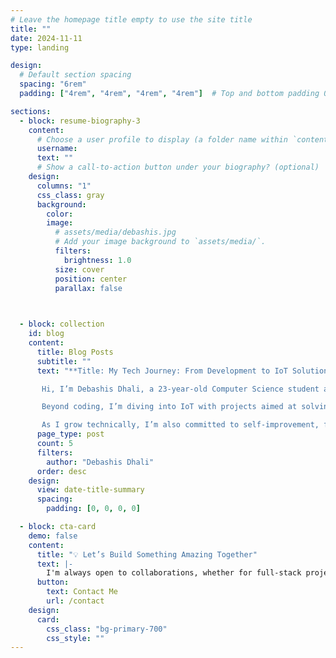 ```yaml
---
# Leave the homepage title empty to use the site title
title: ""
date: 2024-11-11
type: landing

design:
  # Default section spacing
  spacing: "6rem"
  padding: ["4rem", "4rem", "4rem", "4rem"]  # Top and bottom padding 0, left and right padding 2rem

sections:
  - block: resume-biography-3
    content:
      # Choose a user profile to display (a folder name within `content/authors/`)
      username: 
      text: ""
      # Show a call-to-action button under your biography? (optional)
    design:
      columns: "1"
      css_class: gray
      background: 
        color: 
        image: 
          # assets/media/debashis.jpg
          # Add your image background to `assets/media/`.
          filters:
            brightness: 1.0
          size: cover
          position: center
          parallax: false

  

  - block: collection
    id: blog
    content:
      title: Blog Posts
      subtitle: ""
      text: "**Title: My Tech Journey: From Development to IoT Solutions**

       Hi, I’m Debashis Dhali, a 23-year-old Computer Science student at Jahangirnagar University. Starting with frontend development—HTML, CSS, JavaScript, and React—my goal is to become a full-stack developer, hopefully at Google. To get there, I’m following a structured roadmap to deepen my skills across all aspects of web development.

       Beyond coding, I’m diving into IoT with projects aimed at solving local issues. Inspired by Bangladesh’s “More Fish” project, I’m working on a device to monitor water quality in ponds, helping fish farmers increase yields. Another project automates the pre-exam process at my university, reducing time and effort for students through online applications and mobile banking.

       As I grow technically, I’m also committed to self-improvement, focusing on discipline and health. I document my journey through YouTube and blogging, sharing insights as I learn. Each project and challenge brings me closer to my vision of using tech to make a difference!"
      page_type: post
      count: 5
      filters:
        author: "Debashis Dhali"
      order: desc
    design:
      view: date-title-summary
      spacing:
        padding: [0, 0, 0, 0]

  - block: cta-card
    demo: false
    content:
      title: "💡 Let’s Build Something Amazing Together"
      text: |-
        I'm always open to collaborations, whether for full-stack projects, IoT innovations, or tackling real-world challenges with tech. Feel free to reach out if you have an idea or project in mind!
      button:
        text: Contact Me
        url: /contact
    design:
      card:
        css_class: "bg-primary-700"
        css_style: ""
---
```

